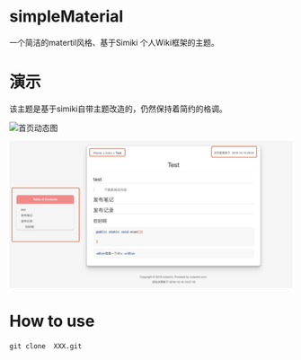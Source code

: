 # simpleMaterial
一个简洁的matertil风格、基于Simiki 个人Wiki框架的主题。

# 演示

该主题是基于simiki自带主题改造的，仍然保持着简约的格调。

![首页动态图](./images/simiki改造主题样式.gif)

![笔记内容展示](./images/笔记内容.png)

# How to use



```shell
git clone  XXX.git

```
